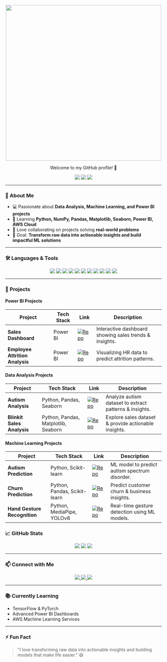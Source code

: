 <!-- ========================= -->
<!--     GitHub Profile README -->
<!-- ========================= -->

<p align="center">
  <img src="https://github.com/user-attachments/assets/3897e42d-f80a-4b02-82c0-b8c7c558078c" width="500"/>
</p>

<p align="center">Welcome to my GitHub profile! 🚀</p>

<p align="center">
  <img src="https://img.shields.io/badge/Status-Open%20to%20Work-brightgreen?style=for-the-badge&logo=github"/>
  <img src="https://img.shields.io/badge/Portfolio-Explore-blue?style=for-the-badge&logo=read-the-docs"/>
  <img src="https://img.shields.io/badge/Certifications-AWS%20%7C%20NPTEL-brightgreen?style=for-the-badge" />
</p>

---

### 🔭 About Me
- 💻 Passionate about **Data Analysis, Machine Learning, and Power BI projects**  
- 🌱 Learning **Python, NumPy, Pandas, Matplotlib, Seaborn, Power BI, AWS Cloud**  
- 🤝 Love collaborating on projects solving **real-world problems**  
- 🎯 Goal: **Transform raw data into actionable insights and build impactful ML solutions**

---

### 🛠️ Languages & Tools
<div align="center">
  <!-- Programming -->
  <img src="https://img.shields.io/badge/Python-3776AB?style=for-the-badge&logo=python&logoColor=white" />
  <img src="https://img.shields.io/badge/Numpy-013243?style=for-the-badge&logo=numpy&logoColor=white" />
  <img src="https://img.shields.io/badge/Pandas-150458?style=for-the-badge&logo=pandas&logoColor=white" />

  <!-- Visualization -->
  <img src="https://img.shields.io/badge/Matplotlib-11557C?style=for-the-badge&logo=matplotlib&logoColor=white" />
  <img src="https://img.shields.io/badge/Seaborn-77AADD?style=for-the-badge&logo=seaborn&logoColor=white" />
  <img src="https://img.shields.io/badge/PowerBI-F2C811?style=for-the-badge&logo=powerbi&logoColor=black" />

  <!-- Machine Learning -->
  <img src="https://img.shields.io/badge/Scikit--Learn-F7931E?style=for-the-badge&logo=scikit-learn&logoColor=white" />
  <img src="https://img.shields.io/badge/MediaPipe-4285F4?style=for-the-badge&logo=mediapipe&logoColor=white" />
  <img src="https://img.shields.io/badge/YOLOv8-FF0000?style=for-the-badge&logo=python&logoColor=white" />

  <!-- Web & Cloud -->
  <img src="https://img.shields.io/badge/Django-092E20?style=for-the-badge&logo=django&logoColor=white" />
  <img src="https://img.shields.io/badge/AWS-232F3E?style=for-the-badge&logo=amazon-aws&logoColor=white" />
</div>

---

### 🚀 Projects

#### **Power BI Projects**
| Project | Tech Stack | Link | Description |
|--------|------------|------|-------------|
| **Sales Dashboard** | Power BI | [![Repo](https://img.shields.io/badge/Repo-GitHub-181717?style=for-the-badge&logo=github&logoColor=white)](https://github.com/one-in-million/Sales-Dashboard) | Interactive dashboard showing sales trends & insights. |
| **Employee Attrition Analysis** | Power BI | [![Repo](https://img.shields.io/badge/Repo-GitHub-181717?style=for-the-badge&logo=github&logoColor=white)](https://github.com/one-in-million/Employee-Attrition-Analysis) | Visualizing HR data to predict attrition patterns. |

#### **Data Analysis Projects**
| Project | Tech Stack | Link | Description |
|--------|------------|------|-------------|
| **Autism Analysis** | Python, Pandas, Seaborn | [![Repo](https://img.shields.io/badge/Repo-GitHub-181717?style=for-the-badge&logo=github&logoColor=white)](https://github.com/one-in-million/Autism-Analysis) | Analyze autism dataset to extract patterns & insights. |
| **Blinkit Sales Analysis** | Python, Pandas, Matplotlib, Seaborn | [![Repo](https://img.shields.io/badge/Repo-GitHub-181717?style=for-the-badge&logo=github&logoColor=white)](https://github.com/one-in-million/Blinkit-Sales-Analysis) | Explore sales dataset & provide actionable insights. |

#### **Machine Learning Projects**
| Project | Tech Stack | Link | Description |
|--------|------------|------|-------------|
| **Autism Prediction** | Python, Scikit-learn | [![Repo](https://img.shields.io/badge/Repo-GitHub-181717?style=for-the-badge&logo=github&logoColor=white)](https://github.com/one-in-million/Autism-Prediction) | ML model to predict autism spectrum disorder. |
| **Churn Prediction** | Python, Pandas, Scikit-learn | [![Repo](https://img.shields.io/badge/Repo-GitHub-181717?style=for-the-badge&logo=github&logoColor=white)](https://github.com/one-in-million/Churn-Prediction) | Predict customer churn & business insights. |
| **Hand Gesture Recognition** | Python, MediaPipe, YOLOv8 | [![Repo](https://img.shields.io/badge/Repo-GitHub-181717?style=for-the-badge&logo=github&logoColor=white)](https://github.com/one-in-million/Hand-Gesture-Recognition) | Real-time gesture detection using ML models. |


### 📈 GitHub Stats
<div align="center">
  <img src="https://github-readme-stats.vercel.app/api?username=one-in-million&show_icons=true&theme=radical" />
  <img src="https://github-readme-streak-stats.herokuapp.com/?user=one-in-million&theme=radical" />
  <img src="https://github-readme-stats.vercel.app/api/top-langs/?username=one-in-million&theme=radical&layout=compact" />
</div>

---

### 📫 Connect with Me
<div align="center">
  <a href="https://linkedin.com/in/boomika-m-s" target="_blank">
    <img src="https://img.shields.io/badge/LinkedIn-0A66C2?style=for-the-badge&logo=linkedin&logoColor=white" />
  </a>
  <a href="https://github.com/one-in-million" target="_blank">
    <img src="https://img.shields.io/badge/GitHub-181717?style=for-the-badge&logo=github&logoColor=white" />
  </a>
  <a href="https://leetcode.com/u/bh_oo_mi_21/" target="_blank">
    <img src="https://img.shields.io/badge/LeetCode-F79F1F?style=for-the-badge&logo=leetcode&logoColor=white" />
  </a>
</div>

---

### 📚 Currently Learning
- TensorFlow & PyTorch
- Advanced Power BI Dashboards
- AWS Machine Learning Services

---

### ⚡ Fun Fact
> "I love transforming raw data into actionable insights and building models that make life easier." 😄





<!--
**one-in-million/one-in-million** is a ✨ _special_ ✨ repository because its `README.md` (this file) appears on your GitHub profile.

Here are some ideas to get you started:

- 🔭 I’m currently working on ...
- 🌱 I’m currently learning ...
- 👯 I’m looking to collaborate on ...
- 🤔 I’m looking for help with ...
- 💬 Ask me about ...
- 📫 How to reach me: ...
- 😄 Pronouns: ...
- ⚡ Fun fact: ...
-->
